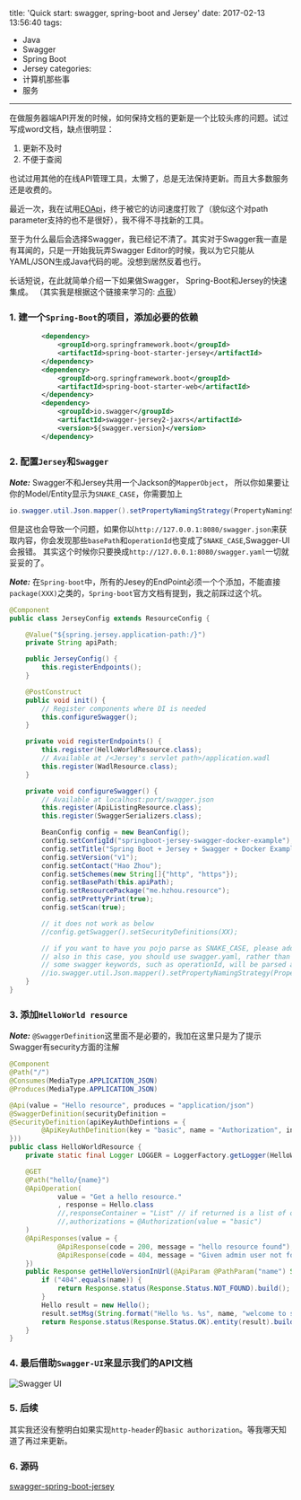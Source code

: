 title: 'Quick start: swagger, spring-boot and Jersey'
date: 2017-02-13 13:56:40
tags:
 - Java
 - Swagger
 - Spring Boot
 - Jersey
categories:
 - 计算机那些事
 - 服务
---
在做服务器端API开发的时候，如何保持文档的更新是一个比较头疼的问题。试过写成word文档，缺点很明显：
1. 更新不及时
2. 不便于查阅

也试过用其他的在线API管理工具，太懒了，总是无法保持更新。而且大多数服务还是收费的。  
<!-- more -->

最近一次，我在试用[EOApi](https://www.eolinker.com/)，终于被它的访问速度打败了（貌似这个对path parameter支持的也不是很好），我不得不寻找新的工具。

至于为什么最后会选择Swagger，我已经记不清了。其实对于Swagger我一直是有耳闻的，只是一开始我玩弄Swagger Editor的时候，我以为它只能从YAML/JSON生成Java代码的呢。没想到居然反着也行。

长话短说，在此就简单介绍一下如果做Swagger， Spring-Boot和Jersey的快速集成。
（其实我是根据这个链接来学习的: [点我](http://tech.asimio.net/2016/04/05/Microservices-using-Spring-Boot-Jersey-Swagger-and-Docker.html)）

### 1. 建一个`Spring-Boot`的项目，添加必要的依赖
```xml
        <dependency>
            <groupId>org.springframework.boot</groupId>
            <artifactId>spring-boot-starter-jersey</artifactId>
        </dependency>
        <dependency>
            <groupId>org.springframework.boot</groupId>
            <artifactId>spring-boot-starter-web</artifactId>
        </dependency>
        <dependency>
            <groupId>io.swagger</groupId>
            <artifactId>swagger-jersey2-jaxrs</artifactId>
            <version>${swagger.version}</version>
        </dependency>
```

### 2. 配置`Jersey`和`Swagger`
***Note:*** Swagger不和Jersey共用一个Jackson的`MapperObject`， 所以你如果要让你的Model/Entity显示为`SNAKE_CASE`，你需要加上

```java
io.swagger.util.Json.mapper().setPropertyNamingStrategy(PropertyNamingStrategy.SNAKE_CASE);
```

但是这也会导致一个问题，如果你以`http://127.0.0.1:8080/swagger.json`来获取内容，你会发现那些`basePath`和`operationId`也变成了`SNAKE_CASE`,Swagger-UI会报错。
其实这个时候你只要换成`http://127.0.0.1:8080/swagger.yaml`一切就妥妥的了。

***Note:*** 在`Spring-boot`中，所有的Jesey的EndPoint必须一个个添加，不能直接`package(XXX)`之类的，`Spring-boot`官方文档有提到，我之前踩过这个坑。

```java
@Component
public class JerseyConfig extends ResourceConfig {

    @Value("${spring.jersey.application-path:/}")
    private String apiPath;

    public JerseyConfig() {
        this.registerEndpoints();
    }

    @PostConstruct
    public void init() {
        // Register components where DI is needed
        this.configureSwagger();
    }

    private void registerEndpoints() {
        this.register(HelloWorldResource.class);
        // Available at /<Jersey's servlet path>/application.wadl
        this.register(WadlResource.class);
    }

    private void configureSwagger() {
        // Available at localhost:port/swagger.json
        this.register(ApiListingResource.class);
        this.register(SwaggerSerializers.class);

        BeanConfig config = new BeanConfig();
        config.setConfigId("springboot-jersey-swagger-docker-example");
        config.setTitle("Spring Boot + Jersey + Swagger + Docker Example");
        config.setVersion("v1");
        config.setContact("Hao Zhou");
        config.setSchemes(new String[]{"http", "https"});
        config.setBasePath(this.apiPath);
        config.setResourcePackage("me.hzhou.resource");
        config.setPrettyPrint(true);
        config.setScan(true);

        // it does not work as below
        //config.getSwagger().setSecurityDefinitions(XX);

        // if you want to have you pojo parse as SNAKE_CASE, please add following line,
        // also in this case, you should use swagger.yaml, rather than swagger.json for output, as
        // some swagger keywords, such as operationId, will be parsed as operation_id. - syntax error
        //io.swagger.util.Json.mapper().setPropertyNamingStrategy(PropertyNamingStrategy.SNAKE_CASE);
    }
}
```

### 3. 添加`HelloWorld resource`
***Note:*** `@SwaggerDefinition`这里面不是必要的，我加在这里只是为了提示Swagger有security方面的注解
```java
@Component
@Path("/")
@Consumes(MediaType.APPLICATION_JSON)
@Produces(MediaType.APPLICATION_JSON)

@Api(value = "Hello resource", produces = "application/json")
@SwaggerDefinition(securityDefinition =
@SecurityDefinition(apiKeyAuthDefintions = {
        @ApiKeyAuthDefinition(key = "basic", name = "Authorization", in = ApiKeyAuthDefinition.ApiKeyLocation.HEADER)
}))
public class HelloWorldResource {
    private static final Logger LOGGER = LoggerFactory.getLogger(HelloWorldResource.class);

    @GET
    @Path("hello/{name}")
    @ApiOperation(
            value = "Get a hello resource."
            , response = Hello.class
            //,responseContainer = "List" // if returned is a list of objects
            //,authorizations = @Authorization(value = "basic")
    )
    @ApiResponses(value = {
            @ApiResponse(code = 200, message = "hello resource found"),
            @ApiResponse(code = 404, message = "Given admin user not found")
    })
    public Response getHelloVersionInUrl(@ApiParam @PathParam("name") String name) {
        if ("404".equals(name)) {
            return Response.status(Response.Status.NOT_FOUND).build();
        }
        Hello result = new Hello();
        result.setMsg(String.format("Hello %s. %s", name, "welcome to swagger"));
        return Response.status(Response.Status.OK).entity(result).build();
    }
}
```

### 4. 最后借助`Swagger-UI`来显示我们的API文档

![Swagger UI](/img/swagger-ui-api.png)

### 5. 后续
其实我还没有整明白如果实现`http-header`的`basic authorization`。等我哪天知道了再过来更新。

### 6. 源码
[swagger-spring-boot-jersey](https://github.com/zhouhao/swagger-spring-boot-jersey)